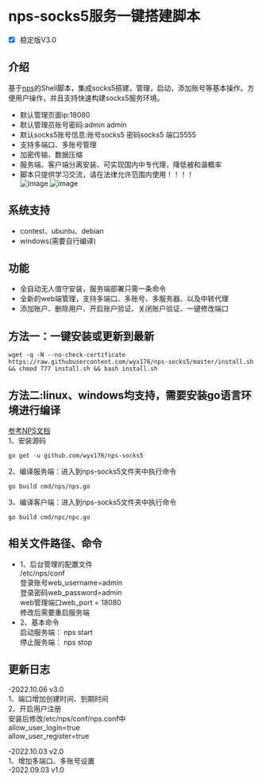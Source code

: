 # nps-socks5服务一键搭建脚本
- [x] 稳定版V3.0

## 介绍 ##
基于[nps](https://github.com/ehang-io/nps)的Shell脚本，集成socks5搭建，管理，启动，添加账号等基本操作。方便用户操作，并且支持快速构建socks5服务环境。
- 默认管理页面ip:18080<br>
- 默认管理员账号密码:admin admin<br>
- 默认socks5账号信息:账号socks5  密码socks5 端口5555
- 支持多端口、多账号管理<br>
- 加密传输、数据压缩<br>
- 服务端、客户端分离安装、可实现国内中专代理，降低被和谐概率<br>
- 脚本只提供学习交流，请在法律允许范围内使用！！！！<br>
![image](https://github.com/wyx176/nps-socks5/blob/main/server.png)
![image](https://github.com/wyx176/nps-socks5/blob/main/port.png)
## 系统支持 ##
* contest、ubuntu、debian <br>
* windows(需要自行编译)
## 功能 ##
- 全自动无人值守安装，服务端部署只需一条命令
- 全新的web端管理，支持多端口、多账号、多服务器、以及中转代理
- 添加账户、删除用户、开启账户验证、关闭账户验证、一键修改端口

## 方法一：一键安装或更新到最新 ##
 <pre><code>wget -q -N --no-check-certificate https://raw.githubusercontent.com/wyx176/nps-socks5/master/install.sh && chmod 777 install.sh && bash install.sh</code></pre>
 ## 方法二:linux、windows均支持，需要安装go语言环境进行编译
 [参考NPS文档](https://ehang-io.github.io/nps/#/install)<br>
 1、安装源码
  <pre><code>go get -u github.com/wyx176/nps-socks5</code></pre>
2、编译服务端：进入到nps-socks5文件夹中执行命令
<pre><code>go build cmd/nps/nps.go</code></pre>
3、编译客户端：进入到nps-socks5文件夹中执行命令
<pre><code>go build cmd/npc/npc.go</code></pre>
## 相关文件路径、命令 ##
- 1、后台管理的配置文件<br>
 /etc/nps/conf<br>
 登录账号web_username=admin<br>
 登录密码web_password=admin<br>
 web管理端口web_port = 18080<br>
 修改后需要重启服务端
 - 2、基本命令 <br>
 启动服务端： nps start <br>
 停止服务端： nps stop <br>
## 更新日志 ##
-2022.10.06 v3.0<br>
1、端口增加创建时间、到期时间<br>
2、开启用户注册<br>
安装后修改/etc/nps/conf/nps.conf中<br>
allow_user_login=true<br>
allow_user_register=true<br>

-2022.10.03 v2.0<br>
1、增加多端口、多账号设置<br>
-2022.09.03 v1.0<br>

